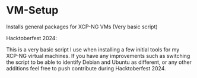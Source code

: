 # VM-Setup
Installs general packages for XCP-NG VMs
(Very basic script)

Hacktoberfest 2024:

This is a very basic script I use when installing a few initial tools for my XCP-NG virtual machines. If you have any improvements such as switching the script to be able to identify Debian and Ubuntu as different, or any other additions feel free to push contribute during Hacktoberfest 2024. 
